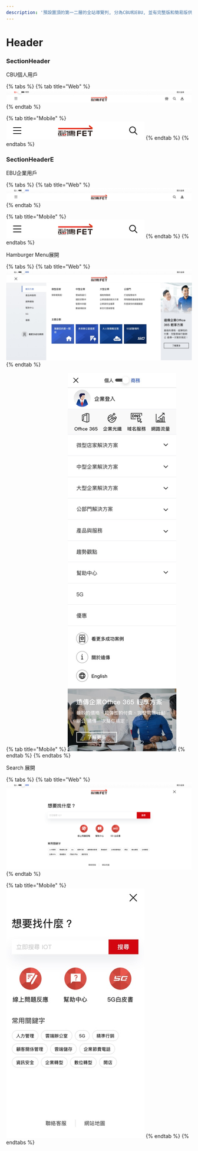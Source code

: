 ```yaml
---
description: '預設置頂的第一二層的全站導覽列, 分為CBU和EBU, 並有完整版和簡易版供不同頁面需求使用.'
---
```


# Header

### SectionHeader

CBU個人用戶

{% tabs %}
{% tab title="Web" %}
![](../.gitbook/assets/header-cbu.png)
{% endtab %}

{% tab title="Mobile" %}
![](../.gitbook/assets/header-ebu-m.png)
{% endtab %}
{% endtabs %}

### SectionHeaderE

EBU企業用戶

{% tabs %}
{% tab title="Web" %}
![](../.gitbook/assets/header-ebu.png)
{% endtab %}

{% tab title="Mobile" %}
![](../.gitbook/assets/header-ebu-m.png)
{% endtab %}
{% endtabs %}

Hamburger Menu展開

{% tabs %}
{% tab title="Web" %}
![](../.gitbook/assets/1.16.0-shang-wu-menu-jie-jue-fang-an-1x.jpg)
{% endtab %}

{% tab title="Mobile" %}
![](../.gitbook/assets/1.1.0-shang-wu-xuan-dan-1x.jpg)
{% endtab %}
{% endtabs %}

Search 展開

{% tabs %}
{% tab title="Web" %}
![](../.gitbook/assets/1.13.0-shang-wu-sou-xun-1x.png)
{% endtab %}

{% tab title="Mobile" %}
![](../.gitbook/assets/1.13.0-shang-wu-sou-xun-m.jpg)
{% endtab %}
{% endtabs %}



